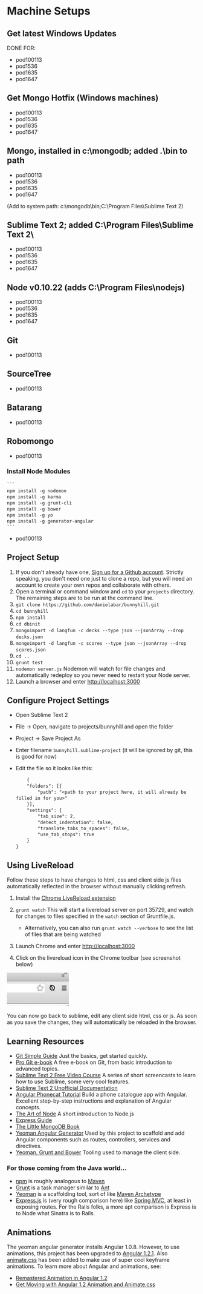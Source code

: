 Machine Setups
==============

## Get latest Windows Updates
DONE FOR:
* pod100113
* pod1536
* pod1635
* pod1647

## Get Mongo Hotfix (Windows machines)
* pod100113
* pod1536
* pod1635
* pod1647

## Mongo, installed in c:\mongodb; added .\bin to path
* pod100113
* pod1536
* pod1635
* pod1647

(Add to system path: c:\mongodb\bin;C:\Program Files\Sublime Text 2\)

## Sublime Text 2; added C:\Program Files\Sublime Text 2\
* pod100113
* pod1536
* pod1635
* pod1647


## Node v0.10.22 (adds C:\Program Files\nodejs\)
* pod100113
* pod1536
* pod1635
* pod1647


## Git
* pod100113

## SourceTree
* pod100113

## Batarang
* pod100113

## Robomongo
* pod100113

### Install Node Modules
	```
	npm install -g nodemon
	npm install -g karma
	npm install -g grunt-cli
	npm install -g bower
	npm install -g yo
	npm install -g generator-angular
	```
* pod100113


## Project Setup
1. If you don't already have one, [Sign up for a Github account](https://github.com/). Strictly speaking, you don't need one just to clone a repo, but you will need an account to create your own repos and collaborate with others.
1. Open a terminal or command window and ```cd``` to your ```projects``` directory. The remaining steps are to be run at the command line.
1. ```git clone https://github.com/danielabar/bunnyhill.git```
1. ```cd bunnyhill```
1. ```npm install```
1. ```cd dbinit```
1. ```mongoimport -d langfun -c decks --type json --jsonArray --drop decks.json```
1. ```mongoimport -d langfun -c scores --type json --jsonArray --drop scores.json```
1. ```cd ..```
1. ```grunt test```
1. ```nodemon server.js``` Nodemon will watch for file changes and automatically redeploy so you never need to restart your Node server.
1. Launch a browser and enter [http://localhost:3000](http://localhost:3000)

## Configure Project Settings
* Open Sublime Text 2
* File -> Open, navigate to projects/bunnyhill and open the folder
* Project -> Save Project As
* Enter filename ```bunnyhill.sublime-project``` (it will be ignored by git, this is good for now)
* Edit the file so it looks like this:

	```
		{
		"folders": [{
			"path": "<path to your project here, it will already be filled in for you>"
		}],
		"settings": {
			"tab_size": 2,
			"detect_indentation": false,
			"translate_tabs_to_spaces": false,
			"use_tab_stops": true	
		}
	}
	```

## Using LiveReload
Follow these steps to have changes to html, css and client side js files automatically reflected in the browser without manually clicking refresh.

1. Install the [Chrome LiveReload extension](https://chrome.google.com/webstore/detail/livereload/jnihajbhpnppcggbcgedagnkighmdlei?hl=en)
1. ```grunt watch```  This will start a livereload server on port 35729, and watch for changes to files specified in the ```watch``` section of Gruntfile.js.
	* Alternatively, you can also run ```grunt watch --verbose``` to see the list of files that are being watched

1. Launch Chrome and enter [http://localhost:3000](http://localhost:3000)
1. Click on the livereload icon in the Chrome toolbar (see screenshot below)

![Chrome livereload toolbar icon](chrome-livereload.png)

You can now go back to sublime, edit any client side html, css or js. As soon as you save the changes, they will automatically be reloaded in the browser.

## <a name="learning-resources"/>Learning Resources
* [Git Simple Guide](http://rogerdudler.github.io/git-guide/) Just the basics, get started quickly.
* [Pro Git e-book](http://git-scm.com/book) A free e-book on Git, from basic introduction to advanced topics.
* [Sublime Text 2 Free Video Course](http://net.tutsplus.com/articles/news/perfect-workflow-in-sublime-text-free-course/) A series of short screencasts to learn how to use Sublime, some very cool features.
* [Sublime Text 2 Unofficial Documentation](http://sublime-text-unofficial-documentation.readthedocs.org/en/sublime-text-2/)
* [Angular Phonecat Tutorial](http://docs.angularjs.org/tutorial) Build a phone catalogue app with Angular. Excellent step-by-step instructions and explanation of Angular concepts.
* [The Art of Node](https://github.com/maxogden/art-of-node) A short introduction to Node.js
* [Express Guide](http://expressjs.com/guide.html)
* [The Little MongoDB Book](http://openmymind.net/mongodb.pdf)
* [Yeoman Angular Generator](https://github.com/yeoman/generator-angular) Used by this project to scaffold and add Angular components such as routes, controllers, services and directives.
* [Yeoman, Grunt and Bower](http://yeoman.io/) Tooling used to manage the client side.

### <a name="java-comparison"/>For those coming from the Java world...
* [npm](https://npmjs.org/) is roughly analogous to [Maven](http://maven.apache.org/)
* [Grunt](http://gruntjs.com/) is a task manager similar to [Ant](http://ant.apache.org/)
* [Yeoman](http://yeoman.io/) is a scaffolding tool, sort of like [Maven Archetype](http://maven.apache.org/guides/introduction/introduction-to-archetypes.html)
* [Express.js](http://expressjs.com/) is (very rough comparison here) like [Spring MVC](http://docs.spring.io/spring/docs/3.2.x/spring-framework-reference/html/mvc.html), at least in exposing routes. For the Rails folks, a more apt comparison is Express is to Node what Sinatra is to Rails.

## Animations
The yeoman angular generator installs Angular 1.0.8. However, to use animations, this project has been upgraded to [Angular 1.2.1](http://code.angularjs.org/1.2.1/docs/api).
Also [animate.css](https://daneden.me/animate/) has been added to make use of super cool keyframe animations. 
To learn more about Angular and animations, see:
* [Remastered Animation in Angular 1.2](http://www.yearofmoo.com/2013/08/remastered-animation-in-angularjs-1-2.html)
* [Get Moving with Angular 1.2 Animation and Animate.css](http://www.divshot.com/blog/tips-and-tricks/angular-1-2-and-animate-css/)
